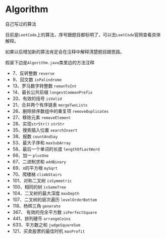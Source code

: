 # Algorithm
自己写过的算法

目前是```LeetCode```上的算法，序号跟题目都标明了，可以去```LeetCode```官网查看具体解释。

如果以后增加新的算法肯定会在注释中解释清楚题目跟思路。

假装下边是```Algorithm.java```类里边的方法注释

- 7、反转整数  ```reverse```
- 9、回文数  ```isPalindrome```
- 13、罗马数字转整数  ```romanToInt```
- 14、最长公共前缀  ```longestCommonPrefix```
- 20、有效的括号  ```isValid```
- 21、合并两个有序链表  ```mergeTwoLists```
- 26、删除排序数组中的重复项  ```removeDuplicates```
- 27、移除元素  ```removeElement```
- 28、实现```strStr()```  ```strStr```
- 35、搜索插入位置  ```searchInsert```
- 38、报数  ```countAndSay```
- 53、最大子序和  ```maxSubArray```
- 58、最后一个单词的长度  ```lengthOfLastWord```
- 66、加一   ```plusOne```
- 67、二进制求和  ```addBinary```
- 69、x的平方根  ```mySqrt```
- 70、爬楼梯  ```climbStairs```
- 101、对称二叉树  ```isSymmetric```
- 100、相同的树  ```isSameTree```
- 104、二叉树的最大深度  ```maxDepth```
- 107、二叉树的层次遍历  ```levelOrderBottom```
- 118、杨辉三角  ```generate```
- 367、 有效的完全平方数  ```isPerfectSquare```
- 441、排列硬币  ```arrangeCoins```
- 633、平方数之和  ```judgeSquareSum```
- 121、买卖股票的最佳时机  ```maxProfit```







